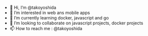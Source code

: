 - 👋 Hi, I’m @takoyoshida
- 👀 I’m interested in web ans mobile apps
- 🌱 I’m currently learning docker, javascript and go
- 💞️ I’m looking to collaborate on javascript projects, docker projects
- 📫 How to reach me : @takoyoshida

<!---
takoyoshida/takoyoshida is a ✨ special ✨ repository because its `README.md` (this file) appears on your GitHub profile.
You can click the Preview link to take a look at your changes.
--->
